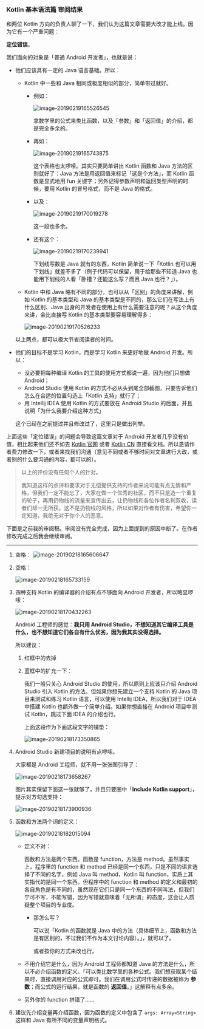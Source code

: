 ### Kotlin 基本语法篇 审阅结果

和两位 Kotlin 方向的负责人聊了一下，我们认为这篇文章需要大改才能上线。因为它有一个严重问题：

**定位错误**。

我们面向的对象是「普通 Android 开发者」，也就是说：

- 他们应该具有一定的 Java 语言基础。所以：

  - Kotlin 中一些和 Java 相同或极度相似的部分，简单带过就好。

    - 例如：

      ![image-20190219165526545](https://ws4.sinaimg.cn/large/006tKfTcly1g0bu3vaxv6j319y03udhh.jpg)

      拿数学里的公式来类比函数，以及「参数」和「返回值」的介绍，都是完全多余的。

    - 再如：

      ![image-20190219165743875](https://ws4.sinaimg.cn/large/006tKfTcly1g0bu67pym5j31ea0owk3a.jpg)

      这个表格也太啰嗦。其实只要简单讲出 Kotlin 函数和 Java 方法的区别就好了：Java 方法是用返回值来标记「这是个方法」，而 Kotlin 函数是显式地用 fun 关键字；另外记得参数声明和返回类型声明的时候，要用 Kotlin 的冒号格式，而不是 Java 的格式。

    - 以及：

      ![image-20190219170019278](https://ws1.sinaimg.cn/large/006tKfTcly1g0bu8wd3rvj31580u0gst.jpg)

      这一段也多余。

    - 还有这个：

      ![image-20190219170239941](https://ws4.sinaimg.cn/large/006tKfTcly1g0bubcl5nij31gw0ju442.jpg)

      下划线写数是 Java 就有的东西，Kotlin 简单说一下「Kotlin 也可以用下划线」就差不多了（例子代码可以保留，用于给那些不知道 Java 也能用下划线的人看「卧槽？还能这么写？而且 Java 也行？」）。

  - Kotlin 中和 Java 略有不同的部分，也可以从「区别」的角度来讲解，例如 Kotlin 的基本类型和 Java 的基本类型是不同的，那么它们在写法上有什么区别、Java 出身的开发者在使用上有什么需要注意的呢？从这个角度来讲，会比直接写 Kotlin 的基本类型要容易理解得多：

    ![image-20190219170526233](https://ws3.sinaimg.cn/large/006tKfTcly1g0bue8810ij31hc0meaet.jpg)

  以上两点，都可以极大节省阅读者的时间。

- 他们的目标不是学习 Kotlin，而是学习 Kotlin 来更好地做 Android 开发。所以：

  - 没必要把每种编译 Kotlin 的工具的使用方式都说一遍，因为他们只想做 Android；
  - Android Studio 使用 Kotlin 的方式不必从头到尾全部截图，只要告诉他们怎么在合适的位置勾选上「Kotlin 支持」就行了；
  - 用 Intellij IDEA 使用 Kotlin 的方式要放在 Android Studio 的后面，并且说明「为什么我要介绍这种方式」

  这个已经在之前提过并且修改过了，这里只是做出列举。

上面这些「定位错误」的问题会导致这篇文章对于 Android 开发者几乎没有价值，相比起来他们还不如去 [Kotlin 官网](https://kotlinlang.org/docs/reference/) 或者 [Kotlin CN](https://www.kotlincn.net/docs/reference/) 直接看文档。所以恳请作者费力修改一下，或者来找我们沟通（意见不同或者不够时间对文章进行大改，或者别的什么要沟通的内容，都可以的）。

> 以上的评价没有任何个人的针对。
>
> 我知道这样的点评和要求对于无偿提供支持的作者来说可能有点无情和严格，但我们一定不能忘了，大家在做一个优秀的社区，而不只是造一个重复的轮子，再用扔物线的流量来宣传出去，让扔物线和各位作者名利双收，读者们却一无所获。这不是扔物线的风格，所以如果对作者有伤害，希望你一定知道，我绝无对于你个人的恶意。



下面是之前我的审阅稿。审阅没有完全完成，因为上面提到的原因中断了。在作者修改完成之后我会继续审阅。



----------------------------------



1. 空格：
  ![image-20190218165606647](https://ws1.sinaimg.cn/large/006tKfTcly1g0aoi9h5vvj31e205oac9.jpg)

2. 空格：

   ![image-20190218165733159](https://ws4.sinaimg.cn/large/006tKfTcly1g0aojpj5obj30ig04gaa9.jpg)

3. 四种支持 Kotlin 的编译器的介绍有点不够面向 Android 开发者，所以略显啰嗦：

   ![image-20190218170432263](https://ws3.sinaimg.cn/large/006tKfTcly1g0aoqzag9bj30wq0u0drr.jpg)

   Android 工程师的感觉：**我只用 Android Studio，不想知道其它编译工具是什么，也不想知道它们各自有什么优劣，因为我其实没得选择。**

   所以建议：

   1. 红框中的去掉

   2. 蓝框中的扩充一下：

      我们一般只关心 Android Studio 的使用，所以原则上应该只介绍 Android Studio 引入 Kotlin 的方法。但如果你想先建立一个支持 Kotlin 的 Java 项目来测试和练习 Kotlin 语言，可以使用 Intellij IDEA，所以我们对于 IDEA 中搭建 Kotlin 也额外做一个简单介绍。如果你想直接在 Android 项目中测试 Kotlin，跳过下面 IDEA 的介绍也行。

      上面这段作为下面这段文字的铺垫：

      ![image-20190218173350865](https://ws4.sinaimg.cn/large/006tKfTcly1g0aplh393lj318y0ban0c.jpg)

4. Android Studio 新建项目的说明有点啰嗦。

   大家都是 Android 工程师，就不用一张张图引导了：

   ![image-20190218173658267](https://ws1.sinaimg.cn/large/006tKfTcly1g0apot4zztj318i0u0qgr.jpg)

   图片其实保留下面这一张就够了，并且只要圈中「**Include Kotlin support**」，提示对方勾选支持：

   ![image-20190218173900936](https://ws1.sinaimg.cn/large/006tKfTcly1g0apqyoq9gj31460u0dwq.jpg)

5. 函数和方法两个词的定义：

   ![image-20190218182015094](https://ws4.sinaimg.cn/large/006tKfTcly1g0aqxrfe66j30w405qmyj.jpg)

   - 定义不对：

     函数和方法是两个东西。函数是 function，方法是 method。虽然事实上，程序里的 function 和 method 已经是同一个东西，只是不同的语言选择了不同的名字，例如 Java 叫 method，Kotlin 叫 function，实质上其实指代的是同一个东西。但程序中的 function 和 method 的定义和最初的各自角色是有不同的，虽然现在它们只是同一个东西的不同叫法，但我们宁可不写，不能写错，因为写错就意味着「无所谓」的态度，这会让人质疑整个项目的专业度。
     - 那怎么写？

       可以说「Kotlin 的函数就是 Java 中的方法（具体细节上，函数和方法是有区别的，不过我们不作为本文讨论内容）。」，就可以了。

       或者按你的方式来改也行。

   - 不用介绍它是什么，因为 Android 工程师都知道 Java 的方法是什么，所以不必介绍函数的定义。「可以类比数学里的各种公式。我们想获取某个结果时，直接调用对应的公式即可。我们在调用公式时传递的数据被称为 **参数**；而公式的运行结果，就是函数的 **返回值**。」这解释有点多余。

   - 另外你的 function 拼错了……

6. 建议先介绍变量再介绍函数，因为函数的定义中包含了 `args: Array<String>` 这样和 Java 有所不同的变量声明格式。